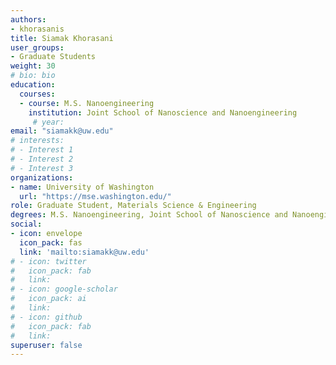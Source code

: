 ```yaml
---
authors:
- khorasanis
title: Siamak Khorasani
user_groups:
- Graduate Students
weight: 30
# bio: bio
education:
  courses:
  - course: M.S. Nanoengineering
    institution: Joint School of Nanoscience and Nanoengineering
     # year:
email: "siamakk@uw.edu"
# interests:
# - Interest 1
# - Interest 2
# - Interest 3
organizations:
- name: University of Washington
  url: "https://mse.washington.edu/"
role: Graduate Student, Materials Science & Engineering
degrees: M.S. Nanoengineering, Joint School of Nanoscience and Nanoengineering
social:
- icon: envelope
  icon_pack: fas
  link: 'mailto:siamakk@uw.edu'
# - icon: twitter
#   icon_pack: fab
#   link: 
# - icon: google-scholar
#   icon_pack: ai
#   link: 
# - icon: github
#   icon_pack: fab
#   link: 
superuser: false
---
```



